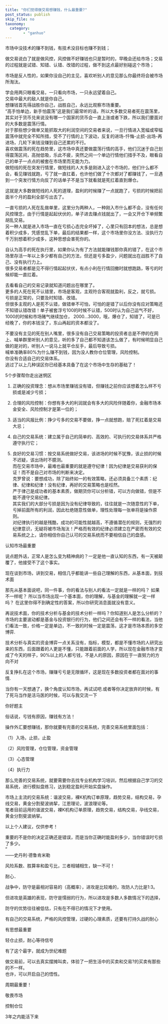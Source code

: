 ```yaml
---
title: "你们觉得做交易想赚钱，什么最重要?"
post_status: publish
skip_file: no
taxonomy:
  category:
        - "ganhuo"
---
```


市场中没技术的赚不到钱，有技术没目标也赚不到钱；

做交易说白了就是做风控，风控做不好赚钱也只是暂时的，早晚会还给市场；交易的过程就是试错、知错、认错、改错的过程，做不到这点最好别碰这个市场；

市场是反人性的，如果你没自己的主见，喜欢听别人的意见那么你最终将会被市场所淘汰。

学会用两只眼看交易，一只看向市场，一只永远望着自己。  
交易中最大的敌人就是你自己。  
想赚钱首先得战胜你自己，战胜自己，永远比观察市场重要。  
“高手怕单边，新手怕震荡”这是我们最常听的话，所以大多数交易者死在震荡里，其实对于货币兑来说没有哪一个国家的货币会一直上涨或者下跌，所以我们要面对的大多数是震荡行情。  
对于那些想少做单又能抓取大的利润空间的交易者来说，一旦行情进入宽幅或窄幅震荡中就完全不知所措，受不了行情的上下波动，反复的进场-忏悔-止损-出场-再进场，几轮下来钱没赚到自己还累的不行。  
喜欢做震荡的死在趋势里，这市场中真还要做震荡行情的高手，他们沉迷于自己划得震荡区间，高抛低吸，乐此不疲，突然之间一个单边行情他们措手不及，眼看自己的单子一点点的被套在市场里而无能为力。  
做短线的死在突发行情里，做短线的人大多是刚进入这个市场的，他们什么都不会，看见赚钱就跑，亏了就一直扛着，也许他们做了十次都对了都赚钱了，一旦遇到一个突发行情方向反了的话单子不是当下就看就是死扛着直到爆仓。

这就是大多数做短线的人死的道理，盈利的时候赚了一点就跑了，亏损的时候把前面半个月的盈利全部亏出去了。

一直亏损的人死在乱做单里，这里分为两种人，一种刚入市什么都不会，没有任何风控理念，由于行情是起起伏伏的，单子进去赚点钱就出了，一会又开仓下单频繁胡乱交易。  
另一种人就是进入市场一直在亏损心态完全坏掉了，心里只有回本的想法，总是想着积少成多，凭感觉乱下单，最后的结果都一样，这个市场里你没方法、没执行力千万别想着积少成多，这种思想会害死你的。

自认为高手的死在执行里，如果你认为有了方法就能赚钱那你真的错了，在这个市场里存活一年以上多少都有自己的方法，但还是亏多盈少，问题就出在战胜不了自己、没有执行力上。  
很多交易者都是见不得行情起起伏伏，有点小利在行情回撤时就想跑路，等亏的时候却能一直扛着。

去看看自己的交易记录就知道问题出在哪里了。  
更多的人死在死不认错里，市场是客观，主观符合客观就盈利，反之，就亏损。  
亏损是正常的，只要及时知错、改错。  
但很多主观的人是死不认错，做错单不可怕，可怕的是错了以后你没有应对策略还不知错认错改错！单子被套浮亏100的时候不认错，500时认为自己运气不好，1000的时候和市场赌气继续加仓， 2000…3000，哦，爆仓了，知错了，可是已经晚了，你的本钱没了，东山再起的资本都没了。

不要没有主见的死在别人嘴里，很多没有自己交易策略的投资者总是不停的在网上、喊单群里听别人的意见，听的多了自己都不知道该怎么做了，有时候明显自己做的是对的，听别人一说马上就平仓反手，最后导致亏损。  
喊单准确率80%为什么赚不到钱，因为没人教你仓位管理，风险控制。  
你没有合适自己的交易体系。  
逃过了以上几种误区你已经基本具备了在这个市场中生存的基础了！ 

5个步骤帮你走出迷惘区 

1. 正确的投资理念：想从市场里赚钱没有错，但赚钱之前你应该想着怎么样不亏损或是减少亏损； 
    
2. 合理的风险控制：你想有多大的利润就会有多大的风险伴随着你，金融市场本金安全、风险控制才是第一位的；
    
3. 适当的风报比例：挣少亏多的交易不要做，挣一点就想跑，赔了死扛着是交易大忌； 
    
4. 自己的交易系统：建立属于自己的简单的、高效的、可执行的交易体系并严格遵守执行它； 
    
5. 良好的交易习惯：按交易系统做好交易，该进场的时候不犹豫，该止损的时候不迟疑，该出场时不臆测。  
    而在交易市场中，最难也最重要的就是遵守纪律！因为纪律是交易获利的保证！而不是自己对市场的判断来决定。  
    克罗曾说：要想成功，除了始终如一的有效策略，还必须具备三个素质：纪律、纪律和纪律！没有纪律，再好的交易策略也是枉然。  
    严于律己是成功者的基本素质，做期货你可以分析错，可以方向做错，但是不能不遵守交易纪律。  
    其实我们的大部分亏损是因为没有纪律导致的，往往就是一次随意性的下单，亏掉前面所有的利润，因此杜绝随意性做单，理性处理每一张单将是操作原则。  
    对纪律执行的越是残酷，成功的可能性就越高，不遵循潜在的规则，无强烈的纪律意识，无疑将被市场淘汰！严格而有效的纪律必须建立在严密而有效的交易系统之上，请你相信你自己认可的交易系统而不要相信自己的盘感。

认知市场最重要

说点题外话，正常人是怎么变为精神病的？一定是他一直认知的东西，有一天被颠覆了，他接受不了这个事实。

现在谈到市场，讲到交易，相信几乎都能讲一些自己理解的东西，从基本面，到技术面

那先从基本面说吧，同一件事，你的看法与别人的看法一定就是一样的吗？ 如果不一样呢？ 所以当市场出现一个基本面，你的理解，与基金的理解就一定一样吗？ 在这里你得不到确定性的答案，所以你研究消息面就没有意义。

再说技术面，你的技术分析与基金的技术分析一样吗？你知道别人是怎么分析的？市场的主要波动都是基金与投资银行的行为，他们之间还会有不一样的看法，当他们看法一致，价格一定是单边，不一致的时候一定是震荡，这才是市场本质的多空博弈.

技术分析与真实的资金博弈一点关系没有，指标，模型，都是不懂市场的人研究出来的东西，后面跟着的人更是不懂，只能跟着前面的人学，所以现在金融市场才变成了今天的样子，90%以上的人都亏钱，不是人的原因，原因在于一直努力的方向不对

反复挣扎在这个市场，赚赚亏亏是无限循环，这是现在多数投资者都在面对的事情.

当你有一天想通了，换个角度认知市场，再试试吧.或者等你决定放弃的时候，有了死马当作是活马医的时候，可以与我交流一下

你好题主

俗话说，亏钱有原因，赚钱有方法​！

操作外汇要想赚钱，那你就要有完善的交易系统，完善交易系统里面包括：

（1）入场，止损，止盈

（2）风险管理，仓位管理，资金管理

（3）心态管理

（4）执行力

那么完善的交易系统，就要需要你去找专业机构学习培训，然后根据自己学习的交易系统，进行模拟盘练习，达到稳定盈利开始实盘操作。

市场上主流的交易系统：谐波交易，裸K机构订单原理​，趋势交易，结构交易，孕线交易，黄金分割斐波纳挈，江恩理论，波浪理论等。  
笔者目前运用的谐波交易，裸K机构订单原理​，趋势交易，结构交易，孕线交易，黄金分割斐波纳挈。

以上个人建议，仅供参考！

重要的不是你的决定正确还是错误，而是当你正确时能盈利多少，当你错误时亏损了多少。  
”  
——史丹利·德鲁肯米勒

风险系数、胜算率和盈亏比，三者相辅相生，缺一不可！

耐心．

战争中，防守是最相对容易的（高概率），进攻是比较难的，攻防人力比是1:3。

但进攻是英雄的表现，防守是懦弱的行为，所以进攻是多数人多数情况下的选择，

防守的优势往往被低估，只有在不得已的情况下才使用。

有自己的交易系统，严格的风控管理，过硬的心理素质，还要有打持久战的耐心

有思想最重要

轻仓止损，耐心等待信号

有了这个最字，就成为世纪难题

做交易前，可以去真实摆摊叫卖，体验了一把生活中的买卖和交易?️的买卖有那些的不一样。  
也许，可以开启自己的悟性。

周期最重要！

敬畏市场

控制仓位

3年之内能活下来
